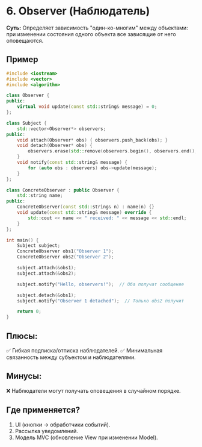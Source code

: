# 6. Observer (Наблюдатель)
__Суть:__
Определяет зависимость "один-ко-многим" между объектами: при изменении состояния одного объекта все зависящие от него оповещаются.

## Пример
```c++
#include <iostream>
#include <vector>
#include <algorithm>

class Observer {
public:
    virtual void update(const std::string& message) = 0;
};

class Subject {
    std::vector<Observer*> observers;
public:
    void attach(Observer* obs) { observers.push_back(obs); }
    void detach(Observer* obs) {
        observers.erase(std::remove(observers.begin(), observers.end(), obs), observers.end());
    }
    void notify(const std::string& message) {
        for (auto obs : observers) obs->update(message);
    }
};

class ConcreteObserver : public Observer {
    std::string name;
public:
    ConcreteObserver(const std::string& n) : name(n) {}
    void update(const std::string& message) override {
        std::cout << name << " received: " << message << std::endl;
    }
};

int main() {
    Subject subject;
    ConcreteObserver obs1("Observer 1");
    ConcreteObserver obs2("Observer 2");

    subject.attach(&obs1);
    subject.attach(&obs2);

    subject.notify("Hello, observers!");  // Оба получат сообщение

    subject.detach(&obs1);
    subject.notify("Observer 1 detached");  // Только obs2 получит

    return 0;
}
```

## Плюсы:
✅ Гибкая подписка/отписка наблюдателей.
✅ Минимальная связанность между субъектом и наблюдателями.

## Минусы:
❌ Наблюдатели могут получать оповещения в случайном порядке.

## Где применяется?
1. UI (кнопки → обработчики событий).
2. Рассылка уведомлений.
3. Модель MVC (обновление View при изменении Model).